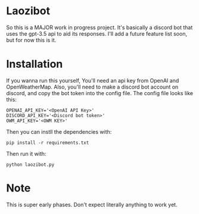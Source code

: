 # Laozibot

So this is a MAJOR work in progress project. It's basically a discord bot that uses the gpt-3.5 api to aid its responses. I'll add a future feature list soon, but for now this is it.

# Installation

If you wanna run this yourself, You'll need an api key from OpenAI and OpenWeatherMap. Also, you'll need to make a discord bot account on discord, and copy the bot token into the config file. The config file looks like this:
```
OPENAI_API_KEY='<OpenAI API Key>'
DISCORD_API_KEY='<Discord bot token>'
OWM_API_KEY='<OWM KEY>'
```

Then you can instll the dependencies with:
```
pip install -r requirements.txt
```

Then run it with:
```
python laozibot.py
```

# Note

This is super early phases. Don't expect literally anything to work yet.
